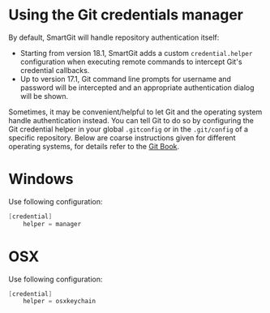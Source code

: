 # Using the Git credentials manager

By default, SmartGit will handle repository authentication itself:

  - Starting from version 18.1, SmartGit adds a
    custom `credential.helper` configuration when executing remote
    commands to intercept Git's credential callbacks.
  - Up to version 17.1, Git command line prompts for username and
    password will be intercepted and an appropriate authentication
    dialog will be shown.

Sometimes, it may be convenient/helpful to let Git and the operating
system handle authentication instead. You can tell Git to do so by
configuring the Git credential helper in your global `.gitconfig` or in
the `.git/config` of a specific repository. Below are coarse
instructions given for different operating systems, for details refer to
the [Git
Book](https://git-scm.com/book/en/v2/Git-Tools-Credential-Storage).

# Windows

Use following configuration:

<div class="code panel pdl" style="border-width: 1px;">

<div class="codeContent panelContent pdl">

``` java
[credential]
    helper = manager
```

</div>

</div>

# OSX

Use following configuration:

<div class="code panel pdl" style="border-width: 1px;">

<div class="codeContent panelContent pdl">

``` java
[credential]
    helper = osxkeychain
```

</div>

</div>
